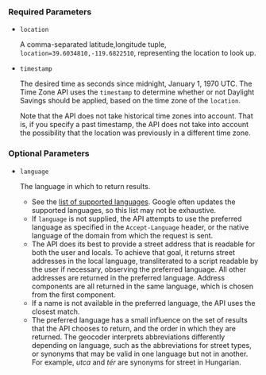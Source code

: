 <!--- This is a generated file, do not edit! -->
<!--- [START maps_http_parameters_timezone] -->
<h3 id="required-parameters">Required Parameters</h3>

-   <code id="location">location</code>

    A comma-separated latitude,longitude tuple, `location=39.6034810,-119.6822510`, representing the location to look up.

-   <code id="timestamp">timestamp</code>

    The desired time as seconds since midnight, January 1, 1970 UTC. The Time Zone API uses the `timestamp` to determine whether or not Daylight Savings should be applied, based on the time zone of the `location`.

    Note that the API does not take historical time zones into account. That is, if you specify a past timestamp, the API does not take into account the possibility that the location was previously in a different time zone.

<h3 id="optional-parameters">Optional Parameters</h3>

-   <code id="language">language</code>

    The language in which to return results.

    -   See the [list of supported languages](https://developers.google.com/maps/faq#languagesupport). Google often updates the supported languages, so this list may not be exhaustive.
    -   If `language` is not supplied, the API attempts to use the preferred language as specified in the `Accept-Language` header, or the native language of the domain from which the request is sent.
    -   The API does its best to provide a street address that is readable for both the user and locals. To achieve that goal, it returns street addresses in the local language, transliterated to a script readable by the user if necessary, observing the preferred language. All other addresses are returned in the preferred language. Address components are all returned in the same language, which is chosen from the first component.
    -   If a name is not available in the preferred language, the API uses the closest match.
    -   The preferred language has a small influence on the set of results that the API chooses to return, and the order in which they are returned. The geocoder interprets abbreviations differently depending on language, such as the abbreviations for street types, or synonyms that may be valid in one language but not in another. For example, *utca* and *tér* are synonyms for street in Hungarian.

<!--- [END maps_http_parameters_timezone] -->